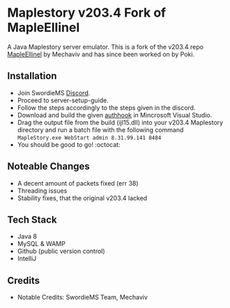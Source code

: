 # Maplestory v203.4 Fork of MapleEllinel

A Java Maplestory server emulator. This is a fork of the v203.4 repo [MapleEllinel](https://forum.ragezone.com/f427/mapleellinel-v203-4-based-swordie-1160913/) by Mechaviv and has since been worked on by Poki.

## Installation
- Join SwordieMS [Discord](https://discord.gg/qzjWZP7hc5).
- Proceed to server-setup-guide.
- Follow the steps accordingly to the steps given in the discord.
- Download and build the given [authhook](https://github.com/pokiuwu/AuthHook-v203.4) in Mincrosoft Visual Studio.
- Drag the output file from the build (ijl15.dll) into your v203.4 Maplestory directory and run a batch file with the following command `MapleStory.exe WebStart admin 8.31.99.141 8484`
- You should be good to go! :octocat:

## Noteable Changes
- A decent amount of packets fixed (err 38)
- Threading issues
- Stability fixes, that the original v203.4 lacked

## Tech Stack
- Java 8
- MySQL & WAMP
- Github (public version control)
- IntelliJ

## Credits
- Notable Credits: SwordieMS Team, Mechaviv

